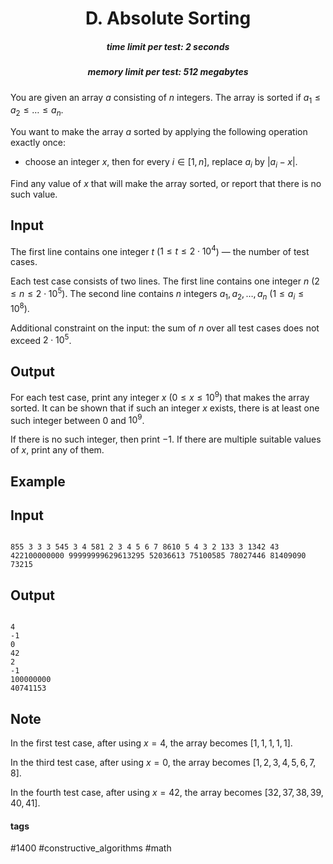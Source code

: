<h1 style='text-align: center;'> D. Absolute Sorting</h1>

<h5 style='text-align: center;'>time limit per test: 2 seconds</h5>
<h5 style='text-align: center;'>memory limit per test: 512 megabytes</h5>

You are given an array $a$ consisting of $n$ integers. The array is sorted if $a_1 \le a_2 \le \dots \le a_n$.

You want to make the array $a$ sorted by applying the following operation exactly once:

* choose an integer $x$, then for every $i \in [1, n]$, replace $a_i$ by $|a_i - x|$.

Find any value of $x$ that will make the array sorted, or report that there is no such value.

## Input

The first line contains one integer $t$ ($1 \le t \le 2 \cdot 10^4$) — the number of test cases.

Each test case consists of two lines. The first line contains one integer $n$ ($2 \le n \le 2 \cdot 10^5$). The second line contains $n$ integers $a_1, a_2, \dots, a_n$ ($1 \le a_i \le 10^8$).

Additional constraint on the input: the sum of $n$ over all test cases does not exceed $2 \cdot 10^5$.

## Output

For each test case, print any integer $x$ ($0 \le x \le 10^9$) that makes the array sorted. It can be shown that if such an integer $x$ exists, there is at least one such integer between $0$ and $10^9$.

If there is no such integer, then print $-1$. If there are multiple suitable values of $x$, print any of them.

## Example

## Input


```

855 3 3 3 545 3 4 581 2 3 4 5 6 7 8610 5 4 3 2 133 3 1342 43 422100000000 99999999629613295 52036613 75100585 78027446 81409090 73215
```
## Output


```

4
-1
0
42
2
-1
100000000
40741153

```
## Note

In the first test case, after using $x = 4$, the array becomes $[1, 1, 1, 1, 1]$.

In the third test case, after using $x = 0$, the array becomes $[1, 2, 3, 4, 5, 6, 7, 8]$.

In the fourth test case, after using $x = 42$, the array becomes $[32, 37, 38, 39, 40, 41]$.



#### tags 

#1400 #constructive_algorithms #math 